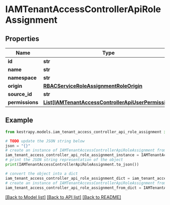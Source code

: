 # IAMTenantAccessControllerApiRoleAssignment


## Properties

Name | Type | Description | Notes
------------ | ------------- | ------------- | -------------
**id** | **str** |  | [optional] 
**name** | **str** |  | [optional] 
**namespace** | **str** |  | [optional] 
**origin** | [**RBACServiceRoleAssignmentRoleOrigin**](RBACServiceRoleAssignmentRoleOrigin.md) |  | [optional] 
**source_id** | **str** |  | [optional] 
**permissions** | [**List[IAMTenantAccessControllerApiUserPermission]**](IAMTenantAccessControllerApiUserPermission.md) |  | [optional] 

## Example

```python
from kestrapy.models.iam_tenant_access_controller_api_role_assignment import IAMTenantAccessControllerApiRoleAssignment

# TODO update the JSON string below
json = "{}"
# create an instance of IAMTenantAccessControllerApiRoleAssignment from a JSON string
iam_tenant_access_controller_api_role_assignment_instance = IAMTenantAccessControllerApiRoleAssignment.from_json(json)
# print the JSON string representation of the object
print(IAMTenantAccessControllerApiRoleAssignment.to_json())

# convert the object into a dict
iam_tenant_access_controller_api_role_assignment_dict = iam_tenant_access_controller_api_role_assignment_instance.to_dict()
# create an instance of IAMTenantAccessControllerApiRoleAssignment from a dict
iam_tenant_access_controller_api_role_assignment_from_dict = IAMTenantAccessControllerApiRoleAssignment.from_dict(iam_tenant_access_controller_api_role_assignment_dict)
```
[[Back to Model list]](../README.md#documentation-for-models) [[Back to API list]](../README.md#documentation-for-api-endpoints) [[Back to README]](../README.md)



